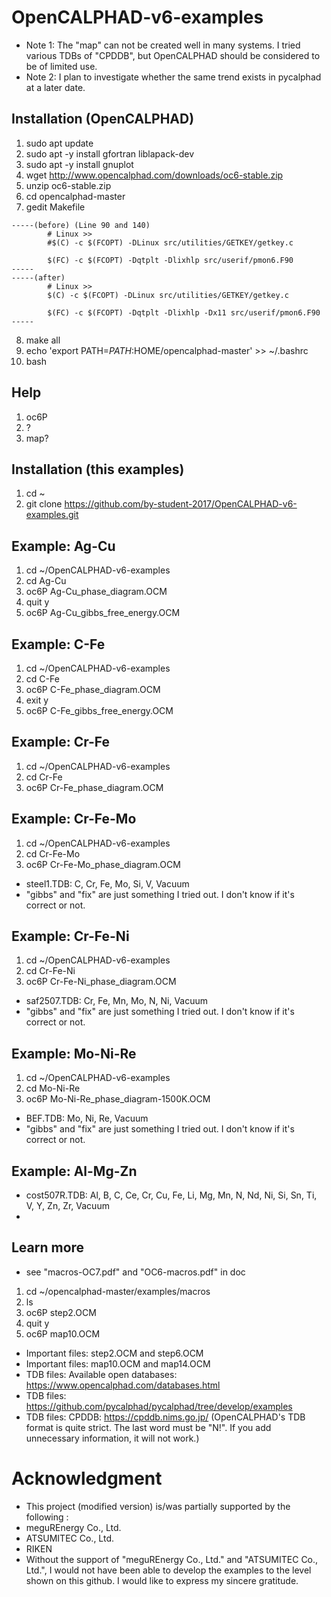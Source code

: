 # OpenCALPHAD-v6-examples
- Note 1: The "map" can not be created well in many systems. I tried various TDBs of "CPDDB", but OpenCALPHAD should be considered to be of limited use. 
- Note 2: I plan to investigate whether the same trend exists in pycalphad at a later date.


## Installation (OpenCALPHAD)
1. sudo apt update
2. sudo apt -y install gfortran liblapack-dev
3. sudo apt -y install gnuplot
4. wget http://www.opencalphad.com/downloads/oc6-stable.zip
5. unzip oc6-stable.zip
6. cd opencalphad-master
7. gedit Makefile
```
-----(before) (Line 90 and 140)
        # Linux >>
        #$(C) -c $(FCOPT) -DLinux src/utilities/GETKEY/getkey.c

        $(FC) -c $(FCOPT) -Dqtplt -Dlixhlp src/userif/pmon6.F90
-----
-----(after)
        # Linux >>
        $(C) -c $(FCOPT) -DLinux src/utilities/GETKEY/getkey.c

        $(FC) -c $(FCOPT) -Dqtplt -Dlixhlp -Dx11 src/userif/pmon6.F90
-----
```
8. make all
9. echo 'export PATH=$PATH:$HOME/opencalphad-master' >> ~/.bashrc
10. bash


## Help
1. oc6P
2. ?
3. map?


## Installation (this examples)
1. cd ~
2. git clone https://github.com/by-student-2017/OpenCALPHAD-v6-examples.git


## Example: Ag-Cu
1. cd ~/OpenCALPHAD-v6-examples
2. cd Ag-Cu
3. oc6P Ag-Cu_phase_diagram.OCM
4. quit y
5. oc6P Ag-Cu_gibbs_free_energy.OCM


## Example: C-Fe
1. cd ~/OpenCALPHAD-v6-examples
2. cd C-Fe
3. oc6P C-Fe_phase_diagram.OCM
4. exit y
5. oc6P C-Fe_gibbs_free_energy.OCM


## Example: Cr-Fe
1. cd ~/OpenCALPHAD-v6-examples
2. cd Cr-Fe
3. oc6P Cr-Fe_phase_diagram.OCM


## Example: Cr-Fe-Mo
1. cd ~/OpenCALPHAD-v6-examples
2. cd Cr-Fe-Mo
3. oc6P Cr-Fe-Mo_phase_diagram.OCM
- steel1.TDB: C, Cr, Fe, Mo, Si, V, Vacuum
- "gibbs" and "fix" are just something I tried out. I don't know if it's correct or not.


## Example: Cr-Fe-Ni
1. cd ~/OpenCALPHAD-v6-examples
2. cd Cr-Fe-Ni
3. oc6P Cr-Fe-Ni_phase_diagram.OCM
- saf2507.TDB: Cr, Fe, Mn, Mo, N, Ni, Vacuum
- "gibbs" and "fix" are just something I tried out. I don't know if it's correct or not.


## Example: Mo-Ni-Re
1. cd ~/OpenCALPHAD-v6-examples
2. cd Mo-Ni-Re
3. oc6P Mo-Ni-Re_phase_diagram-1500K.OCM
- BEF.TDB: Mo, Ni, Re, Vacuum
- "gibbs" and "fix" are just something I tried out. I don't know if it's correct or not.


## Example: Al-Mg-Zn
- cost507R.TDB: Al, B, C, Ce, Cr, Cu, Fe, Li, Mg, Mn, N, Nd, Ni, Si, Sn, Ti, V, Y, Zn, Zr, Vacuum
- 


## Learn more
- see "macros-OC7.pdf" and "OC6-macros.pdf" in doc
1. cd ~/opencalphad-master/examples/macros
2. ls
3. oc6P step2.OCM
4. quit y
5. oc6P map10.OCM
- Important files: step2.OCM and step6.OCM
- Important files: map10.OCM and map14.OCM
- TDB files: Available open databases: https://www.opencalphad.com/databases.html
- TDB files:  https://github.com/pycalphad/pycalphad/tree/develop/examples
- TDB files: CPDDB: https://cpddb.nims.go.jp/ (OpenCALPHAD's TDB format is quite strict. The last word must be "N!". If you add unnecessary information, it will not work.)

Acknowledgment
=======
- This project (modified version) is/was partially supported by the following :
- meguREnergy Co., Ltd.
- ATSUMITEC Co., Ltd.
- RIKEN
- Without the support of "meguREnergy Co., Ltd." and "ATSUMITEC Co., Ltd.", I would not have been able to develop the examples to the level shown on this github. I would like to express my sincere gratitude. 

